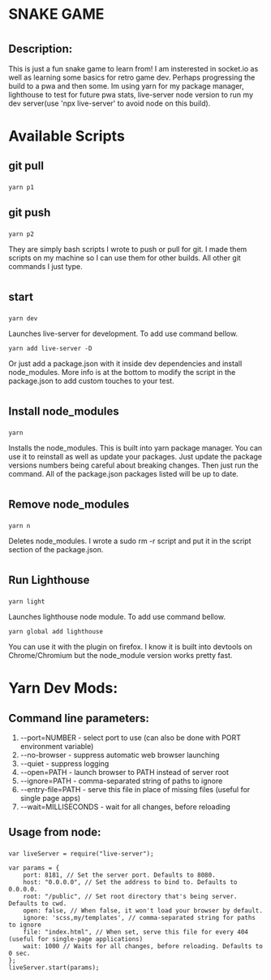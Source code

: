 #
#
# SNAKE GAME
#
## Description:
This is just a fun snake game to learn from! I am insterested in socket.io as well as learning some basics for retro game dev. Perhaps progressing the build to a pwa and then some. Im using yarn for my package manager, lighthouse to test for future pwa stats, live-server node version to run my dev server(use 'npx live-server' to avoid node on this build). 
#
# Available Scripts
## git pull 
### 
```
yarn p1
```

## git push
### 
```
yarn p2
```

They are simply bash scripts I wrote to push or pull for git. I made them scripts on my machine so I can use them for other builds. All other git commands I just type.
#
## start
### 
```
yarn dev
```
Launches live-server for development. To add use command bellow.
```
yarn add live-server -D
```
Or just add a package.json with it inside dev dependencies and install node_modules. More info is at the bottom to modify the script in the package.json to add custom touches to your test.
#

## Install node_modules
###
```
yarn
```
Installs the node_modules. This is built into yarn package manager. You can use it to reinstall as well as update your packages. Just update the package versions numbers being careful about breaking changes. Then just run the command. All of the package.json packages listed will be up to date.
#

## Remove node_modules
### 
```
yarn n
```
Deletes node_modules. I wrote a sudo rm -r script and put it in the script section of the package.json.
#
## Run Lighthouse
### 
```
yarn light
```
Launches lighthouse node module. To add use command bellow.
```
yarn global add lighthouse
```
You can use it with the plugin on firefox. I know it is built into devtools on Chrome/Chromium but the node_module version works pretty fast.
#
#
# Yarn Dev Mods:
## Command line parameters:

   1. --port=NUMBER - select port to use (can also be done with PORT environment variable)
   2. --no-browser - suppress automatic web browser launching
   3. --quiet - suppress logging
   4. --open=PATH - launch browser to PATH instead of server root
   5. --ignore=PATH - comma-separated string of paths to ignore
   6. --entry-file=PATH - serve this file in place of missing files (useful for single page apps)
   7. --wait=MILLISECONDS - wait for all changes, before reloading

## Usage from node:
###
```
var liveServer = require("live-server");
 
var params = {
    port: 8181, // Set the server port. Defaults to 8080.
    host: "0.0.0.0", // Set the address to bind to. Defaults to 0.0.0.0.
    root: "/public", // Set root directory that's being server. Defaults to cwd.
    open: false, // When false, it won't load your browser by default.
    ignore: 'scss,my/templates', // comma-separated string for paths to ignore
    file: "index.html", // When set, serve this file for every 404 (useful for single-page applications)
    wait: 1000 // Waits for all changes, before reloading. Defaults to 0 sec.
};
liveServer.start(params);
```